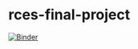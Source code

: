 # rces-final-project

[![Binder](https://mybinder.org/badge_logo.svg)](https://mybinder.org/v2/gh/pangeo-data/pangeo-docker-images/2022.09.21?urlpath=git-pull%3Frepo%3Dhttps%253A%252F%252Fgithub.com%252FJerryLIU-Junzhe%252Frces-final-project%26urlpath%3Dlab%252Ftree%252Frces-final-project%252Frces_final_project.ipynb)
